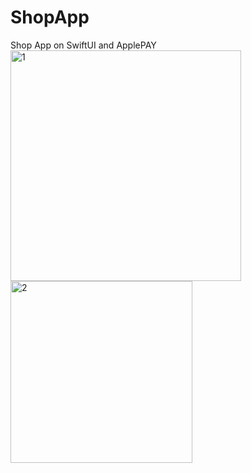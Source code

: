 # ShopApp
Shop App on SwiftUI and ApplePAY
<img width="369" alt="1" src="https://user-images.githubusercontent.com/117158527/221559657-d4bd4497-8155-46bc-9438-2405c3109e1a.png">
<img width="291" alt="2" src="https://user-images.githubusercontent.com/117158527/221559709-d408140f-d7dd-4136-a7cd-eec45a258913.png">
